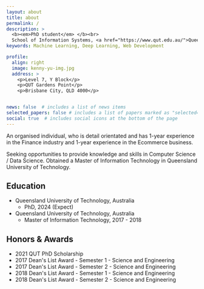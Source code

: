 ```yaml
---
layout: about
title: about
permalink: /
description: >
  <b><em>PhD student</em> </b><br>
  School of Information Systems, <a href="https://www.qut.edu.au/">Queensland University of Technology</a>
keywords: Machine Learning, Deep Learning, Web Development

profile:
  align: right
  image: kenny-yu-img.jpg
  address: >
    <p>Level 7, Y Block</p>
    <p>QUT Gardens Point</p>
    <p>Brisbane City, QLD 4000</p>


news: false  # includes a list of news items
selected_papers: false # includes a list of papers marked as "selected={true}"
social: true  # includes social icons at the bottom of the page
---
```


An organised individual, who is detail orientated and has 1-year experience in the Finance industry and 1-year experience in the Ecommerce business.

Seeking opportunities to provide knowledge and skills in Computer Science / Data Science. Obtained a Master of Information Technology in Queensland University of Technology. 

## Education

* Queensland University of Technology, Australia
  * PhD, 2024 (Expect)
* Queensland University of Technology, Australia
  * Master of Information Technology, 2017 - 2018

## Honors & Awards

* 2021 QUT PhD Scholarship
* 2017 Dean's List Award - Semester 1 - Science and Engineering
* 2017 Dean's List Award - Semester 2 - Science and Engineering
* 2018 Dean's List Award - Semester 1 - Science and Engineering
* 2018 Dean's List Award - Semester 2 - Science and Engineering
